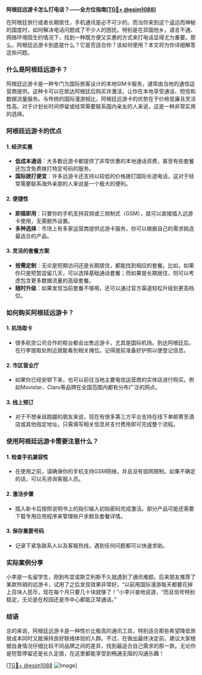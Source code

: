 **阿根廷远游卡怎么打电话？——全方位指南[[TG💪+ @esim1088](https://t.me/s/esim1088)]**

在阿根廷旅行或者长期居住，手机通讯是必不可少的。而当你来到这个遥远而神秘的国度时，如何解决电话问题成了不少人的困扰。特别是在异国他乡，语言不通、网络环境陌生的情况下，找到一种既方便又实惠的方式来打电话显得尤为重要。那么，阿根廷远游卡到底是什么？它是否适合你？该如何使用？本文将为你详细解答这些问题。

### 什么是阿根廷远游卡？

阿根廷远游卡是一种专门为国际旅客设计的本地SIM卡服务，通常由当地的通信运营商提供。这种卡可以在抵达阿根廷后购买并激活，让你在本地享受通话、短信和数据流量服务。与传统的国际漫游相比，阿根廷远游卡的优势在于价格低廉且灵活性高。对于计划长时间停留或经常需要联系国内亲友的人来说，这是一种非常实用的选择。

### 阿根廷远游卡的优点

#### 1. **经济实惠**
   - **低成本通话**：大多数远游卡都提供了非常优惠的本地通话资费，甚至有些套餐还包含免费拨打特定号码的服务。
   - **国际拨打便宜**：许多远游卡还支持以较低的价格拨打国际长途电话，这对于经常需要联系海外亲朋的人来说是一个极大的便利。
   
#### 2. **便捷性**
   - **即插即用**：只要你的手机支持双频或三频制式（GSM），就可以直接插入远游卡使用，无需额外设置。
   - **多种选择**：市场上有多家运营商提供远游卡服务，你可以根据自己的需求挑选最适合的产品。

#### 3. **灵活的套餐方案**
   - **按需定制**：无论是短期访问还是长期居住，都能找到相应的套餐。比如，如果你只是短暂逗留几天，可以选择基础通话套餐；而如果是长期居住，则可以考虑包含更多数据流量的高级套餐。
   - **随时升级**：如果发现当前套餐不够用，还可以通过官方渠道轻松升级到更高档位。

### 如何购买阿根廷远游卡？

#### 1. **机场取卡**
   - 很多航空公司合作的柜台都会出售远游卡，尤其是国际机场。到达阿根廷后，在行李提取处附近就能看到相关摊位。记得提前准备好护照以便登记信息。

#### 2. **市区营业厅**
   - 如果你已经安顿下来，也可以前往当地主要电信运营商的实体店进行购买。例如Movistar、Claro等品牌在全国范围内都有分布广泛的网点。

#### 3. **线上预订**
   - 对于不想亲自跑腿的朋友来说，现在有很多第三方平台支持在线下单邮寄至酒店或其他指定地址。只需填写相关信息并支付费用即可完成整个流程。

### 使用阿根廷远游卡需要注意什么？

#### 1. **检查手机兼容性**
   - 在使用之前，请确保你的手机支持GSM网络，并且没有锁网限制。如果不确定的话，可以先咨询客服人员。

#### 2. **激活步骤**
   - 插入新卡后按照说明书上的指引输入初始密码完成激活。部分产品可能还需要下载专用应用程序来管理账户余额及套餐详情。

#### 3. **保存重要号码**
   - 记录下紧急联系人以及客服热线，遇到任何问题都可以快速求助。

### 实际案例分享

小李是一名留学生，刚到布宜诺斯艾利斯不久就遇到了通讯难题。后来朋友推荐了某款热销的远游卡，试用了之后发现效果非常好。“以前用国际漫游每天都要花掉上百块人民币，现在每个月只要几十块就够了！”小李兴奋地说道，“而且信号特别稳定，无论是在校园还是市中心都能正常通话。”

### 结语

总的来说，阿根廷远游卡是一种性价比极高的通讯工具，特别适合那些希望降低旅居成本同时又能保持良好联络体验的人群。不过，在做出最终决定前，建议大家根据自身情况仔细比较不同品牌之间的差异，找到最适合自己需求的那一款。无论你是短暂停留还是长久定居，在这里都能享受到畅通无阻的沟通乐趣！

[[TG💪+ @esim1088](https://t.me/s/esim1088) ![Image](https://i.postimg.cc/4NQfJmqS/Snipaste-2025-05-13-00-14-12.png)]